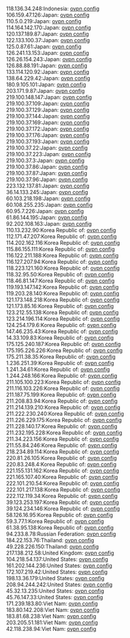 118.136.34.248:Indonesia: [ovpn config](vpn/118_136_34_248.ovpn)  
106.159.47.126:Japan: [ovpn config](vpn/106_159_47_126.ovpn)  
110.5.0.219:Japan: [ovpn config](vpn/110_5_0_219.ovpn)  
114.164.142.170:Japan: [ovpn config](vpn/114_164_142_170.ovpn)  
120.137.189.87:Japan: [ovpn config](vpn/120_137_189_87.ovpn)  
122.133.100.37:Japan: [ovpn config](vpn/122_133_100_37.ovpn)  
125.0.87.61:Japan: [ovpn config](vpn/125_0_87_61.ovpn)  
126.241.13.153:Japan: [ovpn config](vpn/126_241_13_153.ovpn)  
126.26.154.243:Japan: [ovpn config](vpn/126_26_154_243.ovpn)  
126.88.88.191:Japan: [ovpn config](vpn/126_88_88_191.ovpn)  
133.114.120.92:Japan: [ovpn config](vpn/133_114_120_92.ovpn)  
138.64.229.42:Japan: [ovpn config](vpn/138_64_229_42.ovpn)  
180.9.105.101:Japan: [ovpn config](vpn/180_9_105_101.ovpn)  
203.171.9.87:Japan: [ovpn config](vpn/203_171_9_87.ovpn)  
219.100.148.147:Japan: [ovpn config](vpn/219_100_148_147.ovpn)  
219.100.37.109:Japan: [ovpn config](vpn/219_100_37_109.ovpn)  
219.100.37.129:Japan: [ovpn config](vpn/219_100_37_129.ovpn)  
219.100.37.144:Japan: [ovpn config](vpn/219_100_37_144.ovpn)  
219.100.37.169:Japan: [ovpn config](vpn/219_100_37_169.ovpn)  
219.100.37.172:Japan: [ovpn config](vpn/219_100_37_172.ovpn)  
219.100.37.176:Japan: [ovpn config](vpn/219_100_37_176.ovpn)  
219.100.37.193:Japan: [ovpn config](vpn/219_100_37_193.ovpn)  
219.100.37.22:Japan: [ovpn config](vpn/219_100_37_22.ovpn)  
219.100.37.223:Japan: [ovpn config](vpn/219_100_37_223.ovpn)  
219.100.37.3:Japan: [ovpn config](vpn/219_100_37_3.ovpn)  
219.100.37.86:Japan: [ovpn config](vpn/219_100_37_86.ovpn)  
219.100.37.87:Japan: [ovpn config](vpn/219_100_37_87.ovpn)  
219.100.37.96:Japan: [ovpn config](vpn/219_100_37_96.ovpn)  
223.132.137.81:Japan: [ovpn config](vpn/223_132_137_81.ovpn)  
36.14.133.245:Japan: [ovpn config](vpn/36_14_133_245.ovpn)  
60.103.218.198:Japan: [ovpn config](vpn/60_103_218_198.ovpn)  
60.108.255.235:Japan: [ovpn config](vpn/60_108_255_235.ovpn)  
60.95.7.226:Japan: [ovpn config](vpn/60_95_7_226.ovpn)  
61.86.144.195:Japan: [ovpn config](vpn/61_86_144_195.ovpn)  
92.202.108.163:Japan: [ovpn config](vpn/92_202_108_163.ovpn)  
110.13.232.90:Korea Republic of: [ovpn config](vpn/110_13_232_90.ovpn)  
112.171.47.207:Korea Republic of: [ovpn config](vpn/112_171_47_207.ovpn)  
114.202.162.116:Korea Republic of: [ovpn config](vpn/114_202_162_116.ovpn)  
115.86.155.111:Korea Republic of: [ovpn config](vpn/115_86_155_111.ovpn)  
116.122.211.188:Korea Republic of: [ovpn config](vpn/116_122_211_188.ovpn)  
116.127.207.94:Korea Republic of: [ovpn config](vpn/116_127_207_94.ovpn)  
118.223.121.160:Korea Republic of: [ovpn config](vpn/118_223_121_160.ovpn)  
118.32.95.50:Korea Republic of: [ovpn config](vpn/118_32_95_50.ovpn)  
118.46.81.147:Korea Republic of: [ovpn config](vpn/118_46_81_147.ovpn)  
119.193.147.142:Korea Republic of: [ovpn config](vpn/119_193_147_142.ovpn)  
119.203.28.140:Korea Republic of: [ovpn config](vpn/119_203_28_140.ovpn)  
121.173.148.218:Korea Republic of: [ovpn config](vpn/121_173_148_218.ovpn)  
121.173.85.16:Korea Republic of: [ovpn config](vpn/121_173_85_16.ovpn)  
123.212.55.138:Korea Republic of: [ovpn config](vpn/123_212_55_138.ovpn)  
123.214.196.114:Korea Republic of: [ovpn config](vpn/123_214_196_114.ovpn)  
124.254.179.6:Korea Republic of: [ovpn config](vpn/124_254_179_6.ovpn)  
147.46.235.43:Korea Republic of: [ovpn config](vpn/147_46_235_43.ovpn)  
14.33.109.83:Korea Republic of: [ovpn config](vpn/14_33_109_83.ovpn)  
175.125.240.187:Korea Republic of: [ovpn config](vpn/175_125_240_187.ovpn)  
175.195.226.226:Korea Republic of: [ovpn config](vpn/175_195_226_226.ovpn)  
175.211.38.35:Korea Republic of: [ovpn config](vpn/175_211_38_35.ovpn)  
1.236.251.39:Korea Republic of: [ovpn config](vpn/1_236_251_39.ovpn)  
1.241.34.61:Korea Republic of: [ovpn config](vpn/1_241_34_61.ovpn)  
1.244.248.166:Korea Republic of: [ovpn config](vpn/1_244_248_166.ovpn)  
211.105.100.223:Korea Republic of: [ovpn config](vpn/211_105_100_223.ovpn)  
211.116.103.226:Korea Republic of: [ovpn config](vpn/211_116_103_226.ovpn)  
211.187.75.199:Korea Republic of: [ovpn config](vpn/211_187_75_199.ovpn)  
211.208.83.94:Korea Republic of: [ovpn config](vpn/211_208_83_94.ovpn)  
211.214.139.210:Korea Republic of: [ovpn config](vpn/211_214_139_210.ovpn)  
211.222.230.240:Korea Republic of: [ovpn config](vpn/211_222_230_240.ovpn)  
211.226.229.175:Korea Republic of: [ovpn config](vpn/211_226_229_175.ovpn)  
211.228.140.17:Korea Republic of: [ovpn config](vpn/211_228_140_17.ovpn)  
211.232.195.228:Korea Republic of: [ovpn config](vpn/211_232_195_228.ovpn)  
211.34.223.156:Korea Republic of: [ovpn config](vpn/211_34_223_156.ovpn)  
211.55.84.246:Korea Republic of: [ovpn config](vpn/211_55_84_246.ovpn)  
218.234.89.114:Korea Republic of: [ovpn config](vpn/218_234_89_114.ovpn)  
220.81.26.105:Korea Republic of: [ovpn config](vpn/220_81_26_105.ovpn)  
220.83.248.4:Korea Republic of: [ovpn config](vpn/220_83_248_4.ovpn)  
221.155.131.162:Korea Republic of: [ovpn config](vpn/221_155_131_162.ovpn)  
221.165.107.40:Korea Republic of: [ovpn config](vpn/221_165_107_40.ovpn)  
222.101.210.54:Korea Republic of: [ovpn config](vpn/222_101_210_54.ovpn)  
222.101.217.138:Korea Republic of: [ovpn config](vpn/222_101_217_138.ovpn)  
222.112.119.34:Korea Republic of: [ovpn config](vpn/222_112_119_34.ovpn)  
39.123.253.197:Korea Republic of: [ovpn config](vpn/39_123_253_197.ovpn)  
39.124.234.146:Korea Republic of: [ovpn config](vpn/39_124_234_146.ovpn)  
58.126.16.95:Korea Republic of: [ovpn config](vpn/58_126_16_95.ovpn)  
59.3.77.1:Korea Republic of: [ovpn config](vpn/59_3_77_1.ovpn)  
61.38.95.138:Korea Republic of: [ovpn config](vpn/61_38_95_138.ovpn)  
94.233.8.78:Russian Federation: [ovpn config](vpn/94_233_8_78.ovpn)  
184.22.153.76:Thailand: [ovpn config](vpn/184_22_153_76.ovpn)  
49.228.226.150:Thailand: [ovpn config](vpn/49_228_226_150.ovpn)  
217.138.212.58:United Kingdom: [ovpn config](vpn/217_138_212_58.ovpn)  
104.218.54.137:United States: [ovpn config](vpn/104_218_54_137.ovpn)  
161.202.144.236:United States: [ovpn config](vpn/161_202_144_236.ovpn)  
172.107.219.42:United States: [ovpn config](vpn/172_107_219_42.ovpn)  
198.13.36.179:United States: [ovpn config](vpn/198_13_36_179.ovpn)  
208.94.244.242:United States: [ovpn config](vpn/208_94_244_242.ovpn)  
45.32.13.235:United States: [ovpn config](vpn/45_32_13_235.ovpn)  
45.76.147.33:United States: [ovpn config](vpn/45_76_147_33.ovpn)  
171.239.183.80:Viet Nam: [ovpn config](vpn/171_239_183_80.ovpn)  
183.80.142.208:Viet Nam: [ovpn config](vpn/183_80_142_208.ovpn)  
183.81.68.238:Viet Nam: [ovpn config](vpn/183_81_68_238.ovpn)  
203.205.51.181:Viet Nam: [ovpn config](vpn/203_205_51_181.ovpn)  
42.118.238.94:Viet Nam: [ovpn config](vpn/42_118_238_94.ovpn)  
